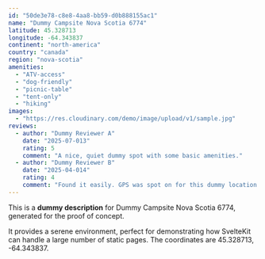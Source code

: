 ```yaml
---
id: "50de3e78-c8e8-4aa8-bb59-d0b888155ac1"
name: "Dummy Campsite Nova Scotia 6774"
latitude: 45.328713
longitude: -64.343837
continent: "north-america"
country: "canada"
region: "nova-scotia"
amenities:
  - "ATV-access"
  - "dog-friendly"
  - "picnic-table"
  - "tent-only"
  - "hiking"
images:
  - "https://res.cloudinary.com/demo/image/upload/v1/sample.jpg"
reviews:
  - author: "Dummy Reviewer A"
    date: "2025-07-013"
    rating: 5
    comment: "A nice, quiet dummy spot with some basic amenities."
  - author: "Dummy Reviewer B"
    date: "2025-04-014"
    rating: 4
    comment: "Found it easily. GPS was spot on for this dummy location."
---
```


This is a **dummy description** for Dummy Campsite Nova Scotia 6774, generated for the proof of concept.

It provides a serene environment, perfect for demonstrating how SvelteKit can handle a large number of static pages. The coordinates are 45.328713, -64.343837.
